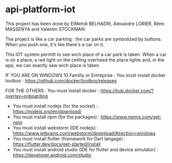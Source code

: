 # api-platform-iot

This project has been done by ElMehdi BELHADRI, Alexandre LORIER, Rémi MASSENYA and Valentin STOCKMAN.

The project is like a car parking : the car parks are symbolized by buttons. When you push one, it's like there's a car on it.

This IOT system permitt to see wich place of a car park is taken.
When a car is on a place, a red light on the ceilling overhead the place lights and, in the app, we can exactly saw wich place is taken.


IF YOU ARE ON WINDOWS 10 Familly or Entreprise :
You must install docker toolbox : https://github.com/docker/toolbox/releases

FOR THE OTHERS :
You must install docker : https://hub.docker.com/?overlay=onboarding

- You must install nodejs (for the socket) : https://nodejs.org/en/download/
- You must install npm (for the packages) : https://www.npmjs.com/get-npm
- You must install webstorm (IDE nodejs) : https://www.jetbrains.com/webstorm/download/#section=windows
- You must install flutter (framework for Dart langage) : https://flutter.dev/docs/get-started/install
- You must install android studio (IDE for flutter and device simulator) : https://developer.android.com/studio
